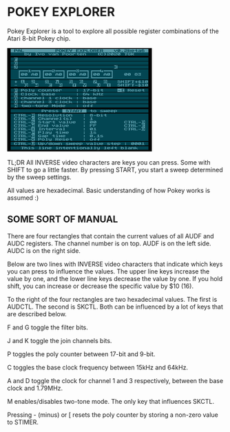 POKEY EXPLORER
==============

Pokey Explorer is a tool to explore all possible register combinations of the Atari 8-bit Pokey chip.

![Default Screen](default-screen.png)

TL;DR All INVERSE video characters are keys you can press. Some with SHIFT to go a little faster. By pressing START, you start a sweep determined by the sweep settings.


All values are hexadecimal. Basic understanding of how Pokey works is assumed :)


SOME SORT OF MANUAL
-------------------

There are four rectangles that contain the current values of all AUDF and AUDC registers. The channel number is on top. AUDF is on the left side. AUDC is on the right side.

Below are two lines with INVERSE video characters that indicate which keys you can press to influence the values. The upper line keys increase the value by one, and the lower line keys decrease the value by one. If you hold shift, you can increase or decrease the specific value by $10 (16).

To the right of the four rectangles are two hexadecimal values. The first is AUDCTL. The second is SKCTL. Both can be influenced by a lot of keys that are described below.

F and G toggle the filter bits.

J and K toggle the join channels bits.

P toggles the poly counter between 17-bit and 9-bit.

C toggles the base clock frequency between 15kHz and 64kHz.

A and D toggle the clock for channel 1 and 3 respectively, between the base clock and 1.79MHz.

M enables/disables two-tone mode. The only key that influences SKCTL.

Pressing - (minus) or \[ resets the poly counter by storing a non-zero value to STIMER.

